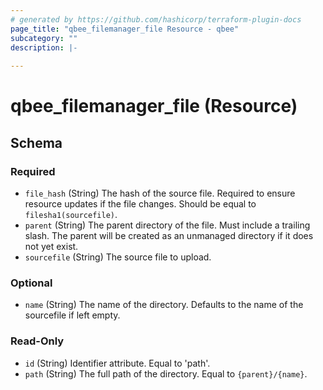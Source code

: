 ```yaml
---
# generated by https://github.com/hashicorp/terraform-plugin-docs
page_title: "qbee_filemanager_file Resource - qbee"
subcategory: ""
description: |-
  
---
```


# qbee_filemanager_file (Resource)





<!-- schema generated by tfplugindocs -->
## Schema

### Required

- `file_hash` (String) The hash of the source file. Required to ensure resource updates if the file changes. Should be equal to `filesha1(sourcefile)`.
- `parent` (String) The parent directory of the file. Must include a trailing slash. The parent will be created as an unmanaged directory if it does not yet exist.
- `sourcefile` (String) The source file to upload.

### Optional

- `name` (String) The name of the directory. Defaults to the name of the sourcefile if left empty.

### Read-Only

- `id` (String) Identifier attribute. Equal to 'path'.
- `path` (String) The full path of the directory. Equal to `{parent}/{name}`.


